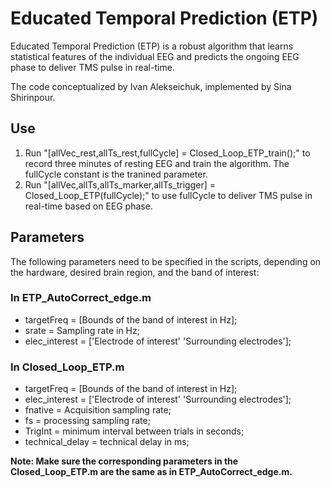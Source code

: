 # Educated Temporal Prediction (ETP)
Educated Temporal Prediction (ETP) is a robust algorithm that learns statistical features of the individual EEG and predicts the ongoing EEG phase to deliver TMS pulse in real-time.

The code conceptualized by Ivan Alekseichuk, implemented by Sina Shirinpour.

## Use
1) Run "[allVec_rest,allTs_rest,fullCycle] = Closed_Loop_ETP_train();" to record three minutes of resting EEG and train the algorithm. The fullCycle constant is the tranined parameter. 
2) Run "[allVec,allTs,allTs_marker,allTs_trigger] = Closed_Loop_ETP(fullCycle);" to use fullCycle to deliver TMS pulse in real-time based on EEG phase.

## Parameters
The following parameters need to be specified in the scripts, depending on the hardware, desired brain region, and the band of interest:

### In ETP_AutoCorrect_edge.m
- targetFreq = [Bounds of the band of interest in Hz];
- srate = Sampling rate in Hz;
- elec_interest = ['Electrode of interest' 'Surrounding electrodes'];

### In Closed_Loop_ETP.m
- targetFreq = [Bounds of the band of interest in Hz];
- elec_interest = ['Electrode of interest' 'Surrounding electrodes'];
- fnative = Acquisition sampling rate;
- fs = processing sampling rate;
- TrigInt = minimum interval between trials in seconds;
- technical_delay = technical delay in ms;

**Note: Make sure the corresponding parameters in the Closed_Loop_ETP.m are the same as in ETP_AutoCorrect_edge.m.**

